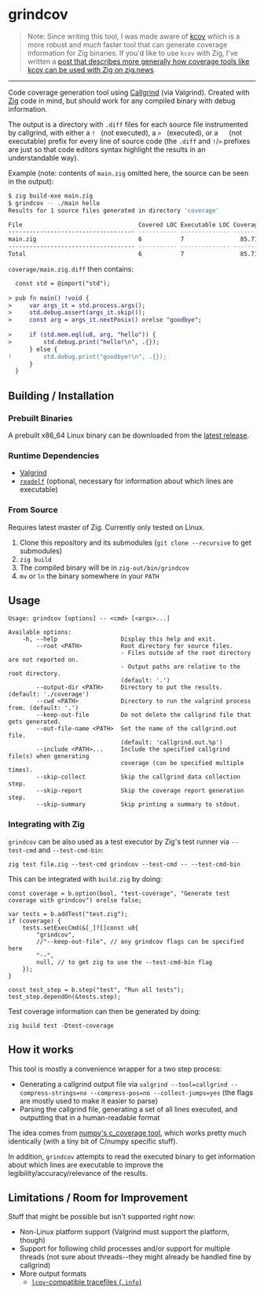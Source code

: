 grindcov
========

> Note: Since writing this tool, I was made aware of [kcov](https://github.com/SimonKagstrom/kcov) which is a more robust and *much* faster tool that can generate coverage information for Zig binaries. If you'd like to use `kcov` with Zig, I've written a [post that describes more generally how coverage tools like kcov can be used with Zig on zig.news](https://zig.news/squeek502/code-coverage-for-zig-1dk1).

---

Code coverage generation tool using [Callgrind](https://valgrind.org/docs/manual/cl-manual.html) (via Valgrind). Created with [Zig](https://ziglang.org/) code in mind, but should work for any compiled binary with debug information.

The output is a directory with `.diff` files for each source file instrumented by callgrind, with either a `! ` (not executed), a `> ` (executed), or a `  ` (not executable) prefix for every line of source code (the `.diff` and `!`/`>` prefixes are just so that code editors syntax highlight the results in an understandable way).

Example (note: contents of `main.zig` omitted here, the source can be seen in the output):

```sh
$ zig build-exe main.zig
$ grindcov -- ./main hello
Results for 1 source files generated in directory 'coverage'

File                                 Covered LOC Executable LOC Coverage
------------------------------------ ----------- -------------- --------
main.zig                             6           7                85.71%
------------------------------------ ----------- -------------- --------
Total                                6           7                85.71%
```

`coverage/main.zig.diff` then contains:

```diff
  const std = @import("std");
  
> pub fn main() !void {
>     var args_it = std.process.args();
>     std.debug.assert(args_it.skip());
>     const arg = args_it.nextPosix() orelse "goodbye";
  
>     if (std.mem.eql(u8, arg, "hello")) {
>         std.debug.print("hello!\n", .{});
      } else {
!         std.debug.print("goodbye!\n", .{});
      }
  }
```

## Building / Installation

### Prebuilt Binaries

A prebuilt x86_64 Linux binary can be downloaded from the [latest release](https://github.com/squeek502/grindcov/releases/latest).

### Runtime Dependencies

- [Valgrind](https://valgrind.org/)
- [`readelf`](https://man7.org/linux/man-pages/man1/readelf.1.html) (optional, necessary for information about which lines are executable)

### From Source

Requires latest master of Zig. Currently only tested on Linux.

1. Clone this repository and its submodules (`git clone --recursive` to get submodules)
2. `zig build`
3. The compiled binary will be in `zig-out/bin/grindcov`
4. `mv` or `ln` the binary somewhere in your `PATH`

## Usage

```
Usage: grindcov [options] -- <cmd> [<args>...]

Available options:
	-h, --help                	Display this help and exit.
	    --root <PATH>         	Root directory for source files.
	                          	- Files outside of the root directory are not reported on.
	                          	- Output paths are relative to the root directory.
	                          	(default: '.')
	    --output-dir <PATH>   	Directory to put the results. (default: './coverage')
	    --cwd <PATH>          	Directory to run the valgrind process from. (default: '.')
	    --keep-out-file       	Do not delete the callgrind file that gets generated.
	    --out-file-name <PATH>	Set the name of the callgrind.out file.
	                          	(default: 'callgrind.out.%p')
	    --include <PATH>...   	Include the specified callgrind file(s) when generating
	                          	coverage (can be specified multiple times).
	    --skip-collect        	Skip the callgrind data collection step.
	    --skip-report         	Skip the coverage report generation step.
	    --skip-summary        	Skip printing a summary to stdout.
```

### Integrating with Zig

`grindcov` can be also used as a test executor by Zig's test runner via `--test-cmd` and `--test-cmd-bin`:

```
zig test file.zig --test-cmd grindcov --test-cmd -- --test-cmd-bin
```

This can be integrated with `build.zig` by doing:

```zig
const coverage = b.option(bool, "test-coverage", "Generate test coverage with grindcov") orelse false;

var tests = b.addTest("test.zig");
if (coverage) {
    tests.setExecCmd(&[_]?[]const u8{
        "grindcov",
        //"--keep-out-file", // any grindcov flags can be specified here
        "--",
        null, // to get zig to use the --test-cmd-bin flag
    });
}

const test_step = b.step("test", "Run all tests");
test_step.dependOn(&tests.step);
```

Test coverage information can then be generated by doing:
```
zig build test -Dtest-coverage
```

## How it works

This tool is mostly a convenience wrapper for a two step process:

- Generating a callgrind output file via `valgrind --tool=callgrind --compress-strings=no --compress-pos=no --collect-jumps=yes` (the flags are mostly used to make it easier to parse)
- Parsing the callgrind file, generating a set of all lines executed, and outputting that in a human-readable format

The idea comes from [numpy's c_coverage tool](https://github.com/numpy/numpy/tree/main/tools/c_coverage), which works pretty much identically (with a tiny bit of C/numpy specific stuff).

In addition, `grindcov` attempts to read the executed binary to get information about which lines are executable to improve the legibility/accuracy/relevance of the results.

## Limitations / Room for Improvement

Stuff that might be possible but isn't supported right now:
- Non-Linux platform support (Valgrind must support the platform, though)
- Support for following child processes and/or support for multiple threads (not sure about threads--they might already be handled fine by callgrind)
- More output formats
  + [`lcov`-compatible tracefiles (`.info`)](https://manpages.debian.org/stretch/lcov/geninfo.1.en.html#FILES)
